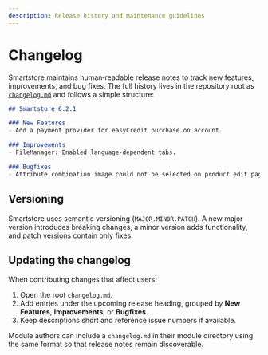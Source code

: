```yaml
---
description: Release history and maintenance guidelines
---
```


# Changelog

Smartstore maintains human‑readable release notes to track new features,
improvements, and bug fixes. The full history lives in the repository root as
[`changelog.md`](../../changelog.md) and follows a simple structure:

```markdown
## Smartstore 6.2.1

### New Features
- Add a payment provider for easyCredit purchase on account.

### Improvements
- FileManager: Enabled language‑dependent tabs.

### Bugfixes
- Attribute combination image could not be selected on product edit page.
```

## Versioning

Smartstore uses semantic versioning (`MAJOR.MINOR.PATCH`). A new major version
introduces breaking changes, a minor version adds functionality, and patch
versions contain only fixes.

## Updating the changelog

When contributing changes that affect users:

1. Open the root `changelog.md`.
2. Add entries under the upcoming release heading, grouped by **New Features**,
   **Improvements**, or **Bugfixes**.
3. Keep descriptions short and reference issue numbers if available.

Module authors can include a `changelog.md` in their module directory using the
same format so that release notes remain discoverable.